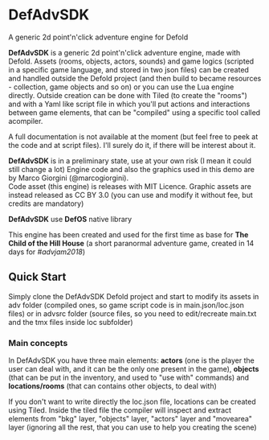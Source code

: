 # DefAdvSDK
A generic 2d point'n'click adventure engine for Defold

**DefAdvSDK** is a generic 2d point'n'click adventure engine, made with Defold.
Assets (rooms, objects, actors, sounds) and game logics (scripted in a specific game language, and stored in two json files) can be created and handled outside the Defold project (and then build to became resources - collection, game objects and so on) or you can use the Lua engine directly.
Outside creation can be done with Tiled (to create the "rooms") and with a Yaml like script file in which you'll put actions and interactions between game elements, that can be "compiled" using a specific tool called acompiler.

A full documentation is not available at the moment (but feel free to peek at the code and at script files). I'll surely do it, if there will be interest about it.


**DefAdvSDK** is in a preliminary state, use at your own risk (I mean it could still change a lot) 
Engine code and also the graphics used in this demo are by Marco Giorgini (@marcogiorgini).  
Code asset (this engine) is releases with MIT Licence.
Graphic assets are instead released as CC BY 3.0 (you can use and modify it without fee, but credits are mandatory)

**DefAdvSDK** use **DefOS** native library

This engine has been created and used for the first time as base for **The Child of the Hill House** (a short paranormal adventure game, created in 14 days for *#advjam2018*)

## Quick Start
Simply clone the DefAdvSDK Defold project and start to modify its assets in adv folder (compiled ones, so game script code is in main.json/loc.json files) or in advsrc folder (source files, so you need to edit/recreate main.txt and the tmx files inside loc subfolder)

### Main concepts
In DefAdvSDK you have three main elements: **actors** (one is the player the user can deal with, and it can be the only one present in the game), **objects** (that can be put in the inventory, and used to "use with" commands) and **locations/rooms** (that can contains other objects, to deal with)

If you don't want to write directly the loc.json file, locations can be created using Tiled.
Inside the tiled file the compiler will inspect and extract elements from "bkg" layer, "objects" layer, "actors" layer and "movearea" layer (ignoring all the rest, that you can use to help you creating the scene)
